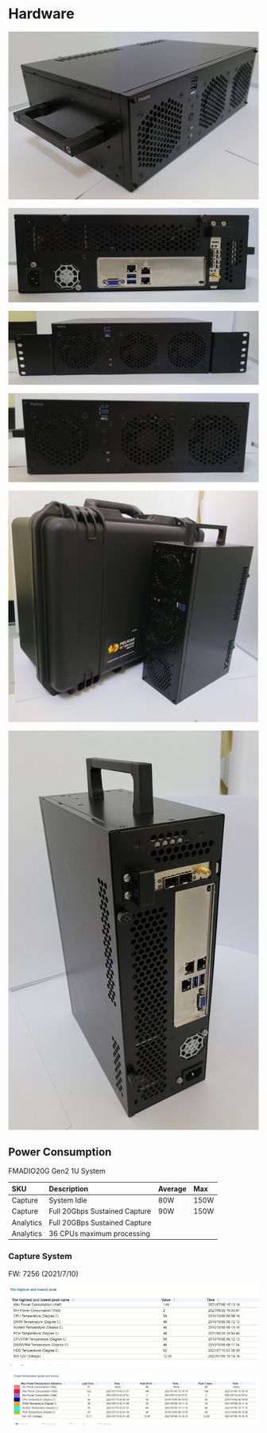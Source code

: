 # Hardware

![FMADIO20G Gen3 Portable](.gitbook/assets/image%20%2882%29.png)

![FMADIO20G Gen3 Portable Rear](.gitbook/assets/image%20%2885%29.png)

![FMADIO20G Portable Gen3 Rack mountable Ears](.gitbook/assets/image%20%2877%29.png)

![FMADIO20G Gen3 Portable Front](.gitbook/assets/image%20%2873%29.png)

![FMADIO20G Portable Gen3 Optional Carry Case](.gitbook/assets/image%20%2874%29.png)

![FMADIO20G Portable Gen3 Easy Carry handle](.gitbook/assets/image%20%2883%29.png)

## Power Consumption

FMADIO20G Gen2 1U System

| SKU | Description | Average | Max |
| :--- | :--- | :--- | :--- |
| Capture  | System Idle | 80W | 150W |
| Capture  | Full 20Gbps Sustained Capture | 90W | 150W |
| Analytics | Full 20GBps Sustained Capture |  |  |
| Analytics | 36 CPUs maximum processing |  |  |

### Capture System 

FW: 7256 \(2021/7/10\)

![](.gitbook/assets/image%20%2884%29.png)

![](.gitbook/assets/image%20%2886%29.png)

